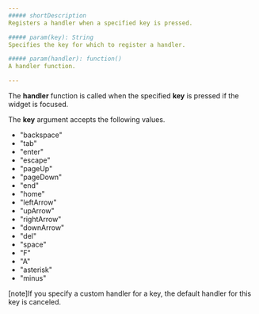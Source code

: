 ```yaml
---
##### shortDescription
Registers a handler when a specified key is pressed.

##### param(key): String
Specifies the key for which to register a handler.

##### param(handler): function()
A handler function.

---
```

The **handler** function is called when the specified **key** is pressed if the widget is focused.

The **key** argument accepts the following values.

- "backspace"  
- "tab"  
- "enter"  
- "escape"  
- "pageUp"  
- "pageDown"  
- "end"  
- "home"  
- "leftArrow"  
- "upArrow"  
- "rightArrow"  
- "downArrow"  
- "del"  
- "space"  
- "F"  
- "A"  
- "asterisk"  
- "minus"

[note]If you specify a custom handler for a key, the default handler for this key is canceled.